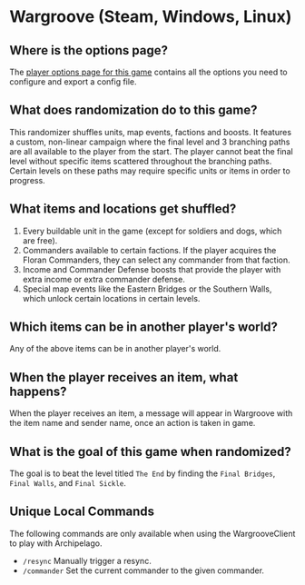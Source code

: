 # Wargroove (Steam, Windows, Linux)

## Where is the options page?

The [player options page for this game](../player-options) contains all the options you need to configure and export a
config file.

## What does randomization do to this game?

This randomizer shuffles units, map events, factions and boosts. It features a custom, non-linear campaign where the 
final level and 3 branching paths are all available to the player from the start. The player cannot beat the final level 
without specific items scattered throughout the branching paths. Certain levels on these paths may require 
specific units or items in order to progress.

## What items and locations get shuffled?

1. Every buildable unit in the game (except for soldiers and dogs, which are free).
2. Commanders available to certain factions. If the player acquires the Floran Commanders, they can select any commander
from that faction.
3. Income and Commander Defense boosts that provide the player with extra income or extra commander defense.
4. Special map events like the Eastern Bridges or the Southern Walls, which unlock certain locations in certain levels.

## Which items can be in another player's world?

Any of the above items can be in another player's world.

## When the player receives an item, what happens?

When the player receives an item, a message will appear in Wargroove with the item name and sender name, once an action
is taken in game.

## What is the goal of this game when randomized?

The goal is to beat the level titled `The End` by finding the `Final Bridges`, `Final Walls`, and `Final Sickle`.

## Unique Local Commands

The following commands are only available when using the WargrooveClient to play with Archipelago.

- `/resync` Manually trigger a resync.
- `/commander` Set the current commander to the given commander.
